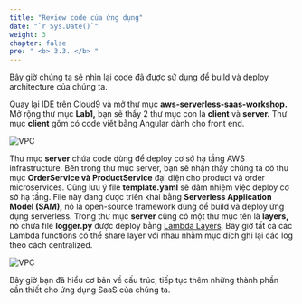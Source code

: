 ```yaml
---
title: "Review code của ứng dụng"
date: "`r Sys.Date()`"
weight: 3
chapter: false
pre: " <b> 3.3. </b> "
---
```


Bây giờ chúng ta sẽ nhìn lại code đã được sử dụng để build và deploy architecture của chúng ta.

Quay lại IDE trên Cloud9 và mở thư mục **aws-serverless-saas-workshop.** Mở rộng thư mục **Lab1,** bạn sẽ thấy 2 thư mục con là **client** và **server.** Thư mục **client** gồm có code viết bằng Angular dành cho front end.

![VPC](/images/3.3-review/3.3-1.png)

Thư mục **server** chứa code dùng để deploy cơ sở hạ tầng AWS infrastructure. Bên trong thư mục server, bạn sẽ nhận thấy chúng ta có thư mục **OrderService và ProductService** đại diện cho product và order microservices. Cũng lưu ý file **template.yaml** sẽ đảm nhiệm việc deploy cơ sở hạ tầng. File này đang được triển khai bằng **Serverless Application Model (SAM),** nó là open-source framework dùng để build và deploy ứng dụng serverless. Trong thư mục **server** cũng có một thư mục tên là **layers,** nó chứa file **logger.py** được deploy bằng [Lambda Layers](https://aws.amazon.com/blogs/compute/using-lambda-layers-to-simplify-your-development-process/). Bây giờ tất cả các Lambda functions có thể share layer với nhau nhằm mục đích ghi lại các log theo cách centralized.

![VPC](/images/3.3-review/3.3-2.png)

Bây giờ bạn đã hiểu cơ bản về cấu trúc, tiếp tục thêm những thành phần cần thiết cho ứng dụng SaaS của chúng ta.

